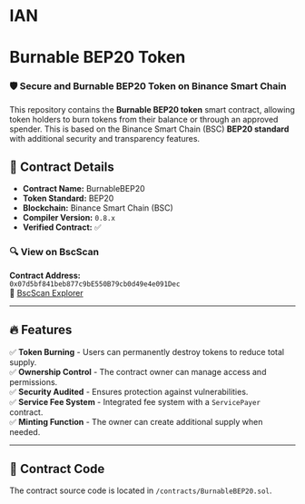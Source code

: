 # IAN

# Burnable BEP20 Token

### 🛡 Secure and Burnable BEP20 Token on Binance Smart Chain

This repository contains the **Burnable BEP20 token** smart contract, allowing token holders to burn tokens from their balance or through an approved spender. This is based on the Binance Smart Chain (BSC) **BEP20 standard** with additional security and transparency features.

## 📜 **Contract Details**
- **Contract Name:** BurnableBEP20
- **Token Standard:** BEP20
- **Blockchain:** Binance Smart Chain (BSC)
- **Compiler Version:** `0.8.x`
- **Verified Contract:** ✅

### 🔍 **View on BscScan**
**Contract Address:**  
`0x07d5bf841beb877c9bE550B79cb0d49e4e091Dec`  
🔗 [BscScan Explorer](https://bscscan.com/address/0x07d5bf841beb877c9bE550B79cb0d49e4e091Dec)

---

## 🔥 **Features**
✅ **Token Burning** - Users can permanently destroy tokens to reduce total supply.  
✅ **Ownership Control** - The contract owner can manage access and permissions.  
✅ **Security Audited** - Ensures protection against vulnerabilities.  
✅ **Service Fee System** - Integrated fee system with a `ServicePayer` contract.  
✅ **Minting Function** - The owner can create additional supply when needed.  

---

## 📖 **Contract Code**
The contract source code is located in `/contracts/BurnableBEP20.sol`.
